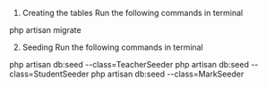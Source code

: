 
1) Creating the tables
Run the following commands in terminal

php artisan migrate

2) Seeding
Run the following commands in terminal

php artisan db:seed --class=TeacherSeeder
php artisan db:seed --class=StudentSeeder
php artisan db:seed --class=MarkSeeder


